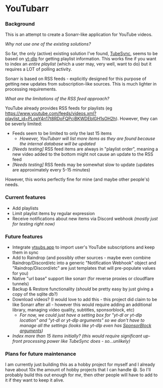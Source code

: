 # YouTubarr

### Background

This is an attempt to create a Sonarr-like application for YouTube videos.

_Why not use one of the existing solutions?_

So far, the only (active) existing solution I've found, [TubeSync](https://github.com/meeb/tubesync), seems to be based on [yt-dlp](https://github.com/yt-dlp/yt-dlp) for getting playlist information. This works fine if you want to index an _entire playlist_ (which a user may, very well, want to do) but it requires a LOT of polling activity.

Sonarr is based on RSS feeds - explicitly designed for this purpose of getting new updates from subscription-like sources. This is much lighter in processing requirements.

_What are the limitations of the RSS feed approach?_

YouTube already provides RSS feeds for playlists (eg https://www.youtube.com/feeds/videos.xml?playlist_id=PLopY4n17t8RDoFQPcjBKWDEblGH1sOH2h). However, they can be severly limited:

- Feeds seem to be limited to only the last 15 items
  - _However, YouTubarr will list more items as they are found because the internal database will be updated_
- _[Needs testing]_ RSS feed items are always in "playlist order", meaning a new video added to the bottom might not cause an update to the RSS feed
- _[Needs testing]_ RSS feeds may be somewhat slow to update (updates are approximately every 5-15 minutes)

However, this works perfectly fine for mine (and maybe other people's) needs.


### Current features

- Add playlists
- Limit playlist items by regular expression
- Receive notifications about new items via Discord webhook _(mostly just for testing right now)_

### Future features

- Integrate [ytsubs.app](https://ytsubs.app) to import user's YouTube subscriptions and keep them in sync
- Add to Raindrop (and possibly other sources - maybe even combine Raindrop/Discord/etc into a generic "Notification Webhook" object and "Raindrop/Discord/etc" are just templates that will pre-populate values for you)
- Native "url base" support like sonarr (for reverse proxies or cloudflare tunnels)
- Backup & Restore functionality (_should_ be pretty easy by just giving a copy of the sqlite db?)
- Download videos? (I would love to add this - this project did claim to be like Sonarr after all - however this would require adding an additional library, managing video quality, subtitles, sponsorblock, etc)
  - _For now, we could just have a setting box for "yt-dl or yt-dlp location" and "yt-dl or yt-dlp arguments" so we don't have to manage all the settings (looks like yt-dlp even has [SponsorBlock arguments](https://github.com/yt-dlp/yt-dlp#sponsorblock-options))_
- _Index more than 15 items initially? (this would require significant up-front processing power like TubeSync does - so...unlikely)_

### Plans for future maintenance

I am currently just building this as a hobby project for myself and I already have about 10x the amount of hobby projects that I can handle 😆. So I'll probably build this out enough for _me_, then other people will have to add to it if they want to keep it alive.

